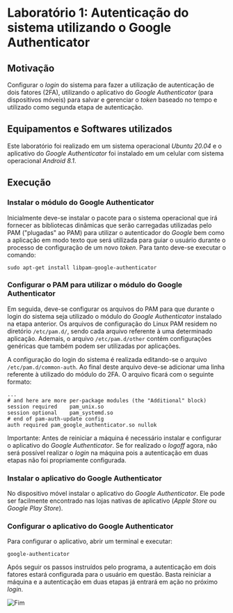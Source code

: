 # Laboratório 1: Autenticação do sistema utilizando o Google Authenticator

## Motivação

Configurar o _login_ do sistema para fazer a utilização de autenticação de dois fatores (2FA), utilizando o aplicativo do _Google Authenticator_ (para dispositivos móveis) para salvar e gerenciar o _token_ baseado no tempo e utilizado como segunda etapa de autenticação.

## Equipamentos e Softwares utilizados

Este laboratório foi realizado em um sistema operacional _Ubuntu 20.04_ e o aplicativo do _Google Authenticator_ foi instalado em um celular com sistema operacional _Android 8.1_.


## Execução

### Instalar o módulo do Google Authenticator

Inicialmente deve-se instalar o pacote para o sistema operacional que irá fornecer as bibliotecas dinâmicas que serão carregadas utilizadas pelo PAM ("plugadas" ao PAM) para utilizar o autenticador do _Google_ bem como a aplicação em modo texto que será utilizada para guiar o usuário durante o processo de configuração de um novo _token_. Para tanto deve-se executar o comando:

```
sudo apt-get install libpam-google-authenticator
```

### Configurar o PAM para utilizar o módulo do Google Authenticator

Em seguida, deve-se configurar os arquivos do PAM para que durante o login do sistema seja utilizado o módulo do _Google Authenticator_ instalado na etapa anterior. Os arquivos de configuração do Linux PAM residem no diretório `/etc/pam.d/`, sendo cada arquivo referente à uma determinado aplicação. Ademais, o arquivo `/etc/pam.d/other` contém configurações genéricas que também podem ser utilizadas por aplicações.

A configuração do login do sistema é realizada editando-se o arquivo `/etc/pam.d/common-auth`. Ao final deste arquivo deve-se adicionar uma linha referente à utilizado do módulo do 2FA. O arquivo ficará com o seguinte formato:

```
...
# and here are more per-package modules (the "Additional" block)
session required    pam_unix.so
session optional    pam_systemd.so
# end of pam-auth-update config
auth required pam_google_authenticator.so nullok
```

Importante: Antes de reiniciar a máquina é necessário instalar e configurar o aplicativo do _Google Authenticator_. Se for realizado o _logoff_ agora, não será possível realizar o _login_ na máquina pois a autenticação em duas etapas não foi propriamente configurada.

### Instalar o aplicativo do Google Authenticator

No dispositivo móvel instalar o aplicativo do _Google Authenticator_. Ele pode ser facilmente encontrado nas lojas nativas de aplicativo (_Apple Store_ ou _Google Play Store_).

### Configurar o aplicativo do Google Authenticator

Para configurar o aplicativo, abrir um terminal e executar:

```
google-authenticator
```

Após seguir os passos instruídos pelo programa, a autenticação em dois fatores estará configurada para o usuário em questão. Basta reiniciar a máquina e a autenticação em duas etapas já entrará em ação no próximo _login_.

![Fim](https://media.giphy.com/media/XreQmk7ETCak0/giphy.gif)
